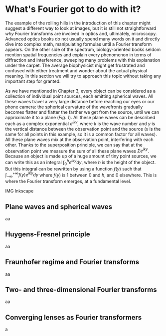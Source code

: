 # What's Fourier got to do with it?
The example of the rolling hills in the introduction of this chapter might suggest a different way to look at images, but it is still not straightforward _why_ Fourier transforms are involved in optics and, ultimately, microscopy. Advanced optics books do not usually spend many words on it and directly dive into complex math, manipulating formulas until a Fourier transform appears. On the other side of the spectrum, biology-oriented books seldom mention spatial frequencies and explain every phenomenon in terms of diffraction and interference, sweeping many problems with this explanation under the carpet. The average biophysicist might get frustrated and confused with either treatment and wonder about the actual physical meaning. In this section we will try to approach this topic without taking any important step for granted.

As we have mentioned in Chapter 3, every object can be considered as a collection of individual point sources, each emitting spherical waves. All these waves travel a very large distance before reaching our eyes or our phone camera: the spherical curvature of the wavefronts gradually becomes flatter and flatter the farther we get from the source, until we can approximate it to a plane (_Fig. 1_). All these plane waves can be described each as a complex exponential $e^{iky}$, where $k$ is the wave number and $y$ is the vertical distance between the observation point and the source ($x$ is the same for all points in this example, so it is a common factor for all waves). All these plane waves mix at the observation point, interfering with each other. Thanks to the superposition principle, we can say that at the observation point we measure the sum of all these plane waves $\Sigma e^{iky}$. Because an object is made up of a huge amount of tiny point sources, we can write this as an integral $\int_0^h e^{iky} dy$, where $h$ is the height of the object. But this integral can be rewritten by using a function $f(y)$ such that $\int_{-\infty}^{+\infty} f(y) e^{iky} dy$ where $f(y)$ is 1 between 0 and $h$, and 0 elsewhere. This is where the Fourier transform emerges, at a fundamental level. 


IMG Inkscape

Plane waves and spherical waves
---
aa

Huygens-Fresnel principle
---
aa

Fraunhofer regime and Fourier transforms
---
aa

Two- and three-dimensional Fourier transforms
---
aa

Converging lenses as Fourier transformers
---
a
